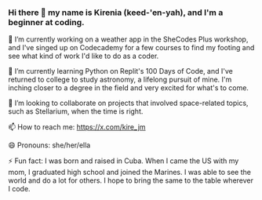 ### Hi there 👋 my name is Kirenia (keed-'en-yah), and I'm a beginner at coding.
🔭 I’m currently working on a weather app in the SheCodes Plus workshop, and I've singed up on Codecademy for a few courses to find my footing and see what kind of work I'd like to do as a coder.

🌱 I’m currently learning Python on Replit's 100 Days of Code, and I've returned to college to study astronomy, a lifelong pursuit of mine. I'm inching closer to a degree in the field and very excited for what's to come.

👯 I’m looking to collaborate on projects that involved space-related topics, such as Stellarium, when the time is right.

📫 How to reach me: https://x.com/kire_jm

😄 Pronouns: she/her/ella

⚡ Fun fact: I was born and raised in Cuba. When I came the US with my mom, I graduated high school and joined the Marines. I was able to see the world and do a lot for others. I hope to bring the same to the table wherever I code.

